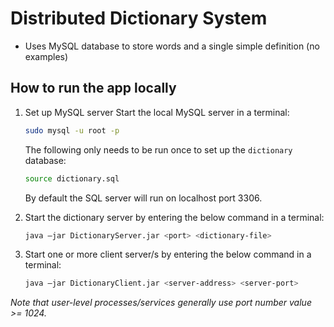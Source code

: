 # Distributed Dictionary System

- Uses MySQL database to store words and a single simple definition (no examples)

## How to run the app locally
1. Set up MySQL server
    Start the local MySQL server in a terminal:
    ```sh
    sudo mysql -u root -p
    ```
    The following only needs to be run once to set up the `dictionary` database:
    ```sh
    source dictionary.sql
    ```
    By default the SQL server will run on localhost port 3306.

2. Start the dictionary server by entering the below command in a terminal:
    ```sh
    java –jar DictionaryServer.jar <port> <dictionary-file>
    ```

3. Start one or more client server/s by entering the below command in a terminal:
    ```sh
    java –jar DictionaryClient.jar <server-address> <server-port>
    ```

*Note that user-level processes/services generally use port number value >= 1024.*

